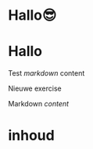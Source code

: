 # Hallo😎
# Hallo
Test *markdown* content

Nieuwe exercise

<ShortExercise id="7Cv0qfV7olKKosWlP2tS" title="test">
  
  Markdown *content*
  
  # inhoud
  
</ShortExercise>
